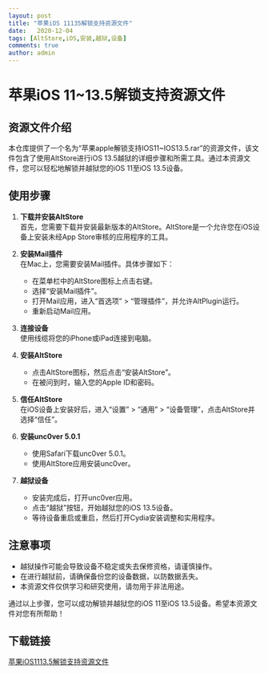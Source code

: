 ```yaml
---
layout: post
title: "苹果iOS 11135解锁支持资源文件"
date:   2020-12-04
tags: [AltStore,iOS,安装,越狱,设备]
comments: true
author: admin
---
```

# 苹果iOS 11~13.5解锁支持资源文件

## 资源文件介绍

本仓库提供了一个名为“苹果apple解锁支持IOS11~IOS13.5.rar”的资源文件，该文件包含了使用AltStore进行iOS 13.5越狱的详细步骤和所需工具。通过本资源文件，您可以轻松地解锁并越狱您的iOS 11至iOS 13.5设备。

## 使用步骤

1. **下载并安装AltStore**  
   首先，您需要下载并安装最新版本的AltStore。AltStore是一个允许您在iOS设备上安装未经App Store审核的应用程序的工具。

2. **安装Mail插件**  
   在Mac上，您需要安装Mail插件。具体步骤如下：
   - 在菜单栏中的AltStore图标上点击右键。
   - 选择“安装Mail插件”。
   - 打开Mail应用，进入“首选项” > “管理插件”，并允许AltPlugin运行。
   - 重新启动Mail应用。

3. **连接设备**  
   使用线缆将您的iPhone或iPad连接到电脑。

4. **安装AltStore**  
   - 点击AltStore图标，然后点击“安装AltStore”。
   - 在被问到时，输入您的Apple ID和密码。

5. **信任AltStore**  
   在iOS设备上安装好后，进入“设置” > “通用” > “设备管理”，点击AltStore并选择“信任”。

6. **安装unc0ver 5.0.1**  
   - 使用Safari下载unc0ver 5.0.1。
   - 使用AltStore应用安装unc0ver。

7. **越狱设备**  
   - 安装完成后，打开unc0ver应用。
   - 点击“越狱”按钮，开始越狱您的iOS 13.5设备。
   - 等待设备重启或重启，然后打开Cydia安装调整和实用程序。

## 注意事项

- 越狱操作可能会导致设备不稳定或失去保修资格，请谨慎操作。
- 在进行越狱前，请确保备份您的设备数据，以防数据丢失。
- 本资源文件仅供学习和研究使用，请勿用于非法用途。

通过以上步骤，您可以成功解锁并越狱您的iOS 11至iOS 13.5设备。希望本资源文件对您有所帮助！

## 下载链接

[苹果iOS1113.5解锁支持资源文件](https://pan.quark.cn/s/911a75a32a73)